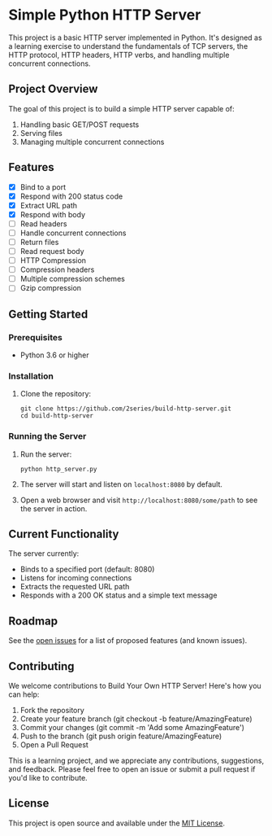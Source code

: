 # Simple Python HTTP Server

This project is a basic HTTP server implemented in Python. It's designed as a learning exercise to understand the fundamentals of TCP servers, the HTTP protocol, HTTP headers, HTTP verbs, and handling multiple concurrent connections.

## Project Overview

The goal of this project is to build a simple HTTP server capable of:

1. Handling basic GET/POST requests
2. Serving files
3. Managing multiple concurrent connections

## Features

- [x] Bind to a port
- [x] Respond with 200 status code
- [x] Extract URL path
- [x] Respond with body
- [ ] Read headers
- [ ] Handle concurrent connections
- [ ] Return files
- [ ] Read request body
- [ ] HTTP Compression
- [ ] Compression headers
- [ ] Multiple compression schemes
- [ ] Gzip compression

## Getting Started

### Prerequisites

- Python 3.6 or higher

### Installation

1. Clone the repository:
   ```
   git clone https://github.com/2series/build-http-server.git
   cd build-http-server
   ```

### Running the Server

1. Run the server:
   ```
   python http_server.py
   ```

2. The server will start and listen on `localhost:8080` by default.

3. Open a web browser and visit `http://localhost:8080/some/path` to see the server in action.

## Current Functionality

The server currently:
- Binds to a specified port (default: 8080)
- Listens for incoming connections
- Extracts the requested URL path
- Responds with a 200 OK status and a simple text message

## Roadmap

See the [open issues](https://github.com/2series/build-http-server/issues) for a list of proposed features (and known issues).

## Contributing

We welcome contributions to Build Your Own HTTP Server! Here's how you can help:

1. Fork the repository
2. Create your feature branch (git checkout -b feature/AmazingFeature)
3. Commit your changes (git commit -m 'Add some AmazingFeature')
4. Push to the branch (git push origin feature/AmazingFeature)
5. Open a Pull Request

This is a learning project, and we appreciate any contributions, suggestions, and feedback. Please feel free to open an issue or submit a pull request if you'd like to contribute.

## License

This project is open source and available under the [MIT License](LICENSE).